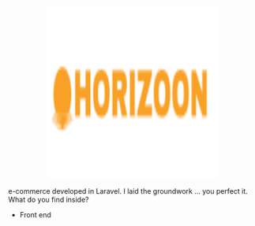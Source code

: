 <!-- ![Alt text](./public/images/horizoon-logo.svg) -->
<p align="center" style="overflow: hidden">
 <img src="./public/images/horizoon-logo.svg" width="350" height="350">
</p>

e-commerce developed in Laravel. I laid the groundwork ... you perfect it.
What do you find inside?
<ul>
    <li>
        <a>Front end</a>
    </li>
</ul>

